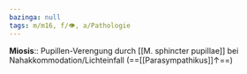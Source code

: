 ```yaml
---
bazinga: null
tags: m/m16, f/👁️, a/Pathologie
---
```

**Miosis**:: Pupillen-Verengung durch [[M. sphincter pupillae]] bei Nahakkommodation/Lichteinfall (==[[Parasympathikus]]↑==)